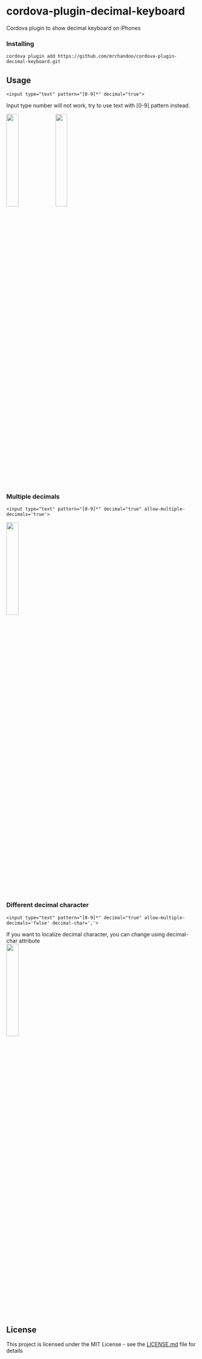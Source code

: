 # cordova-plugin-decimal-keyboard

Cordova plugin to show decimal keyboard on iPhones

### Installing

```
cordova plugin add https://github.com/mrchandoo/cordova-plugin-decimal-keyboard.git
```
## Usage

```
<input type="text" pattern="[0-9]*" decimal="true">
```
Input type number will not work, try to use text with [0-9] pattern instead.

<img src=https://github.com/mrchandoo/cordova-plugin-decimal-keyboard/blob/master/Basic%20Usage.PNG width=25% height=25% />     <img src=https://github.com/mrchandoo/cordova-plugin-decimal-keyboard/blob/master/Basic%20Usage%20Typed%20Content.PNG width=25% height=25% />


### Multiple decimals

```
<input type="text" pattern="[0-9]*" decimal="true" allow-multiple-decimals='true'>
```
<img src=https://github.com/mrchandoo/cordova-plugin-decimal-keyboard/blob/master/Multiple%20Decimals.PNG width=25% height=25% />

### Different decimal character

```
<input type="text" pattern="[0-9]*" decimal="true" allow-multiple-decimals='false' decimal-char=','>
```
If you want to localize decimal character, you can change using decimal-char attribute  
<img src=https://github.com/mrchandoo/cordova-plugin-decimal-keyboard/blob/master/Different%20Decimal%20Char.PNG width=25% height=25% />

## License

This project is licensed under the MIT License - see the [LICENSE.md](LICENSE.md) file for details
